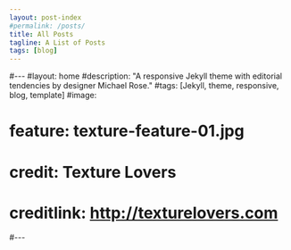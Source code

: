 ```yaml
---
layout: post-index
#permalink: /posts/
title: All Posts
tagline: A List of Posts
tags: [blog]
---
```


#---
#layout: home
#description: "A responsive Jekyll theme with editorial tendencies by designer Michael Rose."
#tags: [Jekyll, theme, responsive, blog, template]
#image:
#  feature: texture-feature-01.jpg
#  credit: Texture Lovers
#  creditlink: http://texturelovers.com
#---
